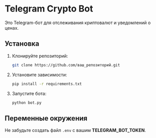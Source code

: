 # Telegram Crypto Bot

Это Telegram-бот для отслеживания криптовалют и уведомлений о ценах.

## Установка

1. Клонируйте репозиторий:
   ```bash
   git clone https://github.com/ваш_репозиторий.git
   ```

2. Установите зависимости:
   ```bash
   pip install -r requirements.txt
   ```

3. Запустите бота:
   ```bash
   python bot.py
   ```

## Переменные окружения

Не забудьте создать файл `.env` с вашим **TELEGRAM_BOT_TOKEN**.
